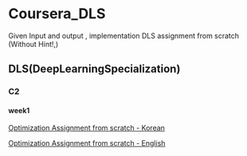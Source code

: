 # Coursera_DLS

Given Input and output , implementation  DLS assignment from scratch   
(Without Hint!,)

## DLS(DeepLearningSpecialization)
### C2
#### week1
[Optimization Assignment from scratch - Korean](https://woongjoonchoi.github.io/dls_c2/Optimization-scratch/)

[Optimization Assignment from scratch - English](https://oongjoon.github.io/dls_c2/Optimization-scratch/)
